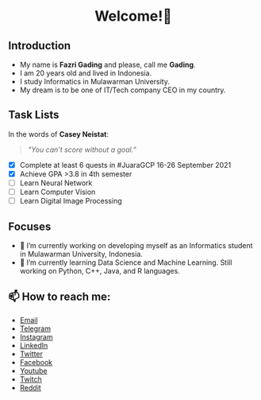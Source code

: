 <h1 align="center">Welcome!👋</h1>

## Introduction

- My name is **Fazri Gading** and please, call me **Gading**.
- I am 20 years old and lived in Indonesia.
- I study Informatics in Mulawarman University.
- My dream is to be one of IT/Tech company CEO in my country.

## Task Lists
In the words of **Casey Neistat**:
> _"You can't score without a goal."_
- [x] Complete at least 6 quests in #JuaraGCP 16-26 September 2021
- [x] Achieve GPA >3.8 in 4th semester 
- [ ] Learn Neural Network
- [ ] Learn Computer Vision
- [ ] Learn Digital Image Processing

## Focuses
- 🔭 I’m currently working on developing myself as an Informatics student in Mulawarman University, Indonesia.
- 🌱 I’m currently learning Data Science and Machine Learning. Still working on Python, C++, Java, and R languages.

## 📫 How to reach me:
- [Email](mailto:fazrigading@gmail.com "Reach me via Email")
- [Telegram](https://t.me/fazrigading "Telegram: Fazri Gading")
- [Instagram](https://instagram.com/fazrigading "Instagram: @fazrigading")
- [LinkedIn](https://www.linkedin.com/in/fazrigading/ "LinkedIn: fazrigading")
- [Twitter](https://twitter.com/fazrigading "Twitter: @fazrigading")
- [Facebook](https://www.facebook.com/fazrigading "Facebook: Fazri Gading")
- [Youtube](https://www.youtube.com/c/FazriGading "Fazri Gading on Youtube")
- [Twitch](https://twitch.tv/gad1ng "Fazri Gading on Twitch")
- [Reddit](https://www.reddit.com/user/fazrigading "Reddit: Fazri Gading")
